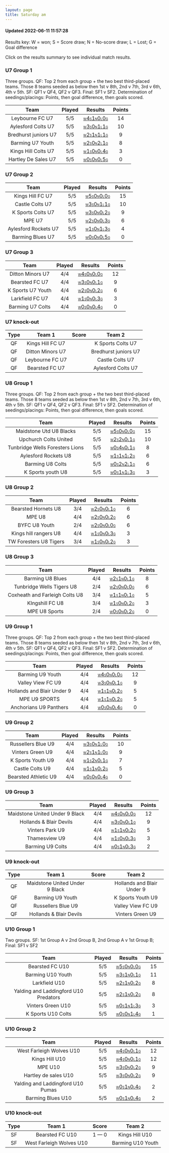 ```yaml
---
layout: page
title: Saturday am
---
```


#### Updated 2022-06-11 11:57:28 

Results key: W = won; S = Score draw; N = No-score draw; L = Lost; G = Goal difference

Click on the results summary to see individual match results.


### U7 Group 1
 Three groups. QF: Top 2 from each group + the two best third-placed teams. Those 8 teams seeded as below then 1st v 8th, 2nd v 7th, 3rd v 6th, 4th v 5th. SF: QF1 v QF4, QF2 v QF3. Final: SF1 v SF2. Determination of seedings/placings: Points, then goal difference, then goals scored.

|         Team         | Played |                                                                                 Results                                                                                 | Points |
|:--------------------:|:------:|:-----------------------------------------------------------------------------------------------------------------------------------------------------------------------:|:------:|
|   Leybourne FC U7    |  5/5   |   <a href="teamres/Leybourne-FC-U7.html"><font size="1">W</font>4<font size="1">S</font>1<font size="1">N</font>0<font size="1">L</font>0<font size="1">G</font></a>    |   14   |
|  Aylesford Colts U7  |  5/5   |  <a href="teamres/Aylesford-Colts-U7.html"><font size="1">W</font>3<font size="1">S</font>0<font size="1">N</font>1<font size="1">L</font>1<font size="1">G</font></a>  |   10   |
| Bredhurst juniors U7 |  5/5   | <a href="teamres/Bredhurst-juniors-U7.html"><font size="1">W</font>2<font size="1">S</font>1<font size="1">N</font>1<font size="1">L</font>1<font size="1">G</font></a> |   9    |
|   Barming U7 Youth   |  5/5   |   <a href="teamres/Barming-U7-Youth.html"><font size="1">W</font>2<font size="1">S</font>0<font size="1">N</font>2<font size="1">L</font>1<font size="1">G</font></a>   |   8    |
| Kings Hill Colts U7  |  5/5   | <a href="teamres/Kings-Hill-Colts-U7.html"><font size="1">W</font>1<font size="1">S</font>0<font size="1">N</font>0<font size="1">L</font>4<font size="1">G</font></a>  |   3    |
| Hartley De Sales U7  |  5/5   | <a href="teamres/Hartley-De-Sales-U7.html"><font size="1">W</font>0<font size="1">S</font>0<font size="1">N</font>0<font size="1">L</font>5<font size="1">G</font></a>  |   0    |



### U7 Group 2

|         Team         | Played |                                                                                 Results                                                                                 | Points |
|:--------------------:|:------:|:-----------------------------------------------------------------------------------------------------------------------------------------------------------------------:|:------:|
|   Kings Hill FC U7   |  5/5   |   <a href="teamres/Kings-Hill-FC-U7.html"><font size="1">W</font>5<font size="1">S</font>0<font size="1">N</font>0<font size="1">L</font>0<font size="1">G</font></a>   |   15   |
|   Castle Colts U7    |  5/5   |   <a href="teamres/Castle-Colts-U7.html"><font size="1">W</font>3<font size="1">S</font>0<font size="1">N</font>1<font size="1">L</font>1<font size="1">G</font></a>    |   10   |
|  K Sports Colts U7   |  5/5   |  <a href="teamres/K-Sports-Colts-U7.html"><font size="1">W</font>3<font size="1">S</font>0<font size="1">N</font>0<font size="1">L</font>2<font size="1">G</font></a>   |   9    |
|        MPE U7        |  5/5   |        <a href="teamres/MPE-U7.html"><font size="1">W</font>2<font size="1">S</font>0<font size="1">N</font>0<font size="1">L</font>3<font size="1">G</font></a>        |   6    |
| Aylesford Rockets U7 |  5/5   | <a href="teamres/Aylesford-Rockets-U7.html"><font size="1">W</font>1<font size="1">S</font>0<font size="1">N</font>1<font size="1">L</font>3<font size="1">G</font></a> |   4    |
|   Barming Blues U7   |  5/5   |   <a href="teamres/Barming-Blues-U7.html"><font size="1">W</font>0<font size="1">S</font>0<font size="1">N</font>0<font size="1">L</font>5<font size="1">G</font></a>   |   0    |



### U7 Group 3

|       Team        | Played |                                                                               Results                                                                                | Points |
|:-----------------:|:------:|:--------------------------------------------------------------------------------------------------------------------------------------------------------------------:|:------:|
| Ditton Minors U7  |  4/4   | <a href="teamres/Ditton-Minors-U7.html"><font size="1">W</font>4<font size="1">S</font>0<font size="1">N</font>0<font size="1">L</font>0<font size="1">G</font></a>  |   12   |
|  Bearsted FC U7   |  4/4   |  <a href="teamres/Bearsted-FC-U7.html"><font size="1">W</font>3<font size="1">S</font>0<font size="1">N</font>0<font size="1">L</font>1<font size="1">G</font></a>   |   9    |
| K Sports U7 Youth |  4/4   | <a href="teamres/K-Sports-U7-Youth.html"><font size="1">W</font>2<font size="1">S</font>0<font size="1">N</font>0<font size="1">L</font>2<font size="1">G</font></a> |   6    |
|  Larkfield FC U7  |  4/4   |  <a href="teamres/Larkfield-FC-U7.html"><font size="1">W</font>1<font size="1">S</font>0<font size="1">N</font>0<font size="1">L</font>3<font size="1">G</font></a>  |   3    |
| Barming U7 Colts  |  4/4   | <a href="teamres/Barming-U7-Colts.html"><font size="1">W</font>0<font size="1">S</font>0<font size="1">N</font>0<font size="1">L</font>4<font size="1">G</font></a>  |   0    |



### U7 knock-out
 

| Type |      Team 1      | Score |        Team 2        |
|:----:|:----------------:|:-----:|:--------------------:|
|  QF  | Kings Hill FC U7 |       |  K Sports Colts U7   |
|  QF  | Ditton Minors U7 |       | Bredhurst juniors U7 |
|  QF  | Leybourne FC U7  |       |   Castle Colts U7    |
|  QF  |  Bearsted FC U7  |       |  Aylesford Colts U7  |


### U8 Group 1
 Three groups. QF: Top 2 from each group + the two best third-placed teams. Those 8 teams seeded as below then 1st v 8th, 2nd v 7th, 3rd v 6th, 4th v 5th. SF: QF1 v QF4, QF2 v QF3. Final: SF1 v SF2. Determination of seedings/placings: Points, then goal difference, then goals scored.

|              Team               | Played |                                                                                      Results                                                                                       | Points |
|:-------------------------------:|:------:|:----------------------------------------------------------------------------------------------------------------------------------------------------------------------------------:|:------:|
|     Maidstone Utd U8 Blacks     |  5/5   |     <a href="teamres/Maidstone-Utd-U8-Blacks.html"><font size="1">W</font>5<font size="1">S</font>0<font size="1">N</font>0<font size="1">L</font>0<font size="1">G</font></a>     |   15   |
|      Upchurch Colts United      |  5/5   |      <a href="teamres/Upchurch-Colts-United.html"><font size="1">W</font>2<font size="1">S</font>2<font size="1">N</font>0<font size="1">L</font>1<font size="1">G</font></a>      |   10   |
| Tunbridge Wells Foresters Lions |  5/5   | <a href="teamres/Tunbridge-Wells-Foresters-Lions.html"><font size="1">W</font>0<font size="1">S</font>4<font size="1">N</font>0<font size="1">L</font>1<font size="1">G</font></a> |   8    |
|      Aylesford Rockets U8       |  5/5   |      <a href="teamres/Aylesford-Rockets-U8.html"><font size="1">W</font>1<font size="1">S</font>1<font size="1">N</font>1<font size="1">L</font>2<font size="1">G</font></a>       |   6    |
|        Barming U8 Colts         |  5/5   |        <a href="teamres/Barming-U8-Colts.html"><font size="1">W</font>0<font size="1">S</font>2<font size="1">N</font>2<font size="1">L</font>1<font size="1">G</font></a>         |   6    |
|        K Sports youth U8        |  5/5   |        <a href="teamres/K-Sports-youth-U8.html"><font size="1">W</font>0<font size="1">S</font>1<font size="1">N</font>1<font size="1">L</font>3<font size="1">G</font></a>        |   3    |


### U8 Group 2

|          Team          | Played |                                                                                  Results                                                                                  | Points |
|:----------------------:|:------:|:-------------------------------------------------------------------------------------------------------------------------------------------------------------------------:|:------:|
|  Bearsted Hornets U8   |  3/4   |  <a href="teamres/Bearsted-Hornets-U8.html"><font size="1">W</font>2<font size="1">S</font>0<font size="1">N</font>0<font size="1">L</font>1<font size="1">G</font></a>   |   6    |
|         MPE U8         |  4/4   |         <a href="teamres/MPE-U8.html"><font size="1">W</font>2<font size="1">S</font>0<font size="1">N</font>0<font size="1">L</font>2<font size="1">G</font></a>         |   6    |
|     BYFC U8 Youth      |  2/4   |     <a href="teamres/BYFC-U8-Youth.html"><font size="1">W</font>2<font size="1">S</font>0<font size="1">N</font>0<font size="1">L</font>0<font size="1">G</font></a>      |   6    |
| Kings hill rangers U8  |  4/4   | <a href="teamres/Kings-hill-rangers-U8.html"><font size="1">W</font>1<font size="1">S</font>0<font size="1">N</font>0<font size="1">L</font>3<font size="1">G</font></a>  |   3    |
| TW Foresters U8 Tigers |  3/4   | <a href="teamres/TW-Foresters-U8-Tigers.html"><font size="1">W</font>1<font size="1">S</font>0<font size="1">N</font>0<font size="1">L</font>2<font size="1">G</font></a> |   3    |


### U8 Group 3

|              Team              | Played |                                                                                      Results                                                                                      | Points |
|:------------------------------:|:------:|:---------------------------------------------------------------------------------------------------------------------------------------------------------------------------------:|:------:|
|        Barming U8 Blues        |  4/4   |        <a href="teamres/Barming-U8-Blues.html"><font size="1">W</font>2<font size="1">S</font>1<font size="1">N</font>0<font size="1">L</font>1<font size="1">G</font></a>        |   8    |
|   Tunbridge Wells Tigers U8    |  2/4   |   <a href="teamres/Tunbridge-Wells-Tigers-U8.html"><font size="1">W</font>2<font size="1">S</font>0<font size="1">N</font>0<font size="1">L</font>0<font size="1">G</font></a>    |   6    |
| Coxheath and Farleigh Colts U8 |  3/4   | <a href="teamres/Coxheath-and-Farleigh-Colts-U8.html"><font size="1">W</font>1<font size="1">S</font>1<font size="1">N</font>0<font size="1">L</font>1<font size="1">G</font></a> |   5    |
|        KIngshill FC U8         |  3/4   |        <a href="teamres/KIngshill-FC-U8.html"><font size="1">W</font>1<font size="1">S</font>0<font size="1">N</font>0<font size="1">L</font>2<font size="1">G</font></a>         |   3    |
|         MPE U8 Sports          |  2/4   |         <a href="teamres/MPE-U8-Sports.html"><font size="1">W</font>0<font size="1">S</font>0<font size="1">N</font>0<font size="1">L</font>2<font size="1">G</font></a>          |   0    |


### U9 Group 1
 Three groups. QF: Top 2 from each group + the two best third-placed teams. Those 8 teams seeded as below then 1st v 8th, 2nd v 7th, 3rd v 6th, 4th v 5th. SF: QF1 v QF4, QF2 v QF3. Final: SF1 v SF2. Determination of seedings/placings: Points, then goal difference, then goals scored.

|            Team            | Played |                                                                                    Results                                                                                    | Points |
|:--------------------------:|:------:|:-----------------------------------------------------------------------------------------------------------------------------------------------------------------------------:|:------:|
|      Barming U9 Youth      |  4/4   |      <a href="teamres/Barming-U9-Youth.html"><font size="1">W</font>4<font size="1">S</font>0<font size="1">N</font>0<font size="1">L</font>0<font size="1">G</font></a>      |   12   |
|     Valley View FC U9      |  4/4   |     <a href="teamres/Valley-View-FC-U9.html"><font size="1">W</font>3<font size="1">S</font>0<font size="1">N</font>0<font size="1">L</font>1<font size="1">G</font></a>      |   9    |
| Hollands and Blair Under 9 |  4/4   | <a href="teamres/Hollands-and-Blair-Under-9.html"><font size="1">W</font>1<font size="1">S</font>1<font size="1">N</font>0<font size="1">L</font>2<font size="1">G</font></a> |   5    |
|       MPE U9 SPORTS        |  4/4   |       <a href="teamres/MPE-U9-SPORTS.html"><font size="1">W</font>1<font size="1">S</font>1<font size="1">N</font>0<font size="1">L</font>2<font size="1">G</font></a>        |   5    |
|   Anchorians U9 Panthers   |  4/4   |   <a href="teamres/Anchorians-U9-Panthers.html"><font size="1">W</font>0<font size="1">S</font>0<font size="1">N</font>0<font size="1">L</font>4<font size="1">G</font></a>   |   0    |



### U9 Group 2

|         Team         | Played |                                                                                 Results                                                                                 | Points |
|:--------------------:|:------:|:-----------------------------------------------------------------------------------------------------------------------------------------------------------------------:|:------:|
|  Russellers Blue U9  |  4/4   |  <a href="teamres/Russellers-Blue-U9.html"><font size="1">W</font>3<font size="1">S</font>0<font size="1">N</font>1<font size="1">L</font>0<font size="1">G</font></a>  |   10   |
|   Vinters Green U9   |  4/4   |   <a href="teamres/Vinters-Green-U9.html"><font size="1">W</font>2<font size="1">S</font>1<font size="1">N</font>1<font size="1">L</font>0<font size="1">G</font></a>   |   9    |
|  K Sports Youth U9   |  4/4   |  <a href="teamres/K-Sports-Youth-U9.html"><font size="1">W</font>1<font size="1">S</font>2<font size="1">N</font>0<font size="1">L</font>1<font size="1">G</font></a>   |   7    |
|   Castle Colts U9    |  4/4   |   <a href="teamres/Castle-Colts-U9.html"><font size="1">W</font>1<font size="1">S</font>1<font size="1">N</font>0<font size="1">L</font>2<font size="1">G</font></a>    |   5    |
| Bearsted Athletic U9 |  4/4   | <a href="teamres/Bearsted-Athletic-U9.html"><font size="1">W</font>0<font size="1">S</font>0<font size="1">N</font>0<font size="1">L</font>4<font size="1">G</font></a> |   0    |



### U9 Group 3

|              Team              | Played |                                                                                      Results                                                                                      | Points |
|:------------------------------:|:------:|:---------------------------------------------------------------------------------------------------------------------------------------------------------------------------------:|:------:|
| Maidstone United Under 9 Black |  4/4   | <a href="teamres/Maidstone-United-Under-9-Black.html"><font size="1">W</font>4<font size="1">S</font>0<font size="1">N</font>0<font size="1">L</font>0<font size="1">G</font></a> |   12   |
|    Hollands & Blair Devils     |  4/4   |    <a href="teamres/Hollands-&-Blair-Devils.html"><font size="1">W</font>3<font size="1">S</font>0<font size="1">N</font>0<font size="1">L</font>1<font size="1">G</font></a>     |   9    |
|        Vinters Park U9         |  4/4   |        <a href="teamres/Vinters-Park-U9.html"><font size="1">W</font>1<font size="1">S</font>1<font size="1">N</font>0<font size="1">L</font>2<font size="1">G</font></a>         |   5    |
|         Thamesview U9          |  4/4   |         <a href="teamres/Thamesview-U9.html"><font size="1">W</font>1<font size="1">S</font>0<font size="1">N</font>0<font size="1">L</font>3<font size="1">G</font></a>          |   3    |
|        Barming U9 Colts        |  4/4   |        <a href="teamres/Barming-U9-Colts.html"><font size="1">W</font>0<font size="1">S</font>1<font size="1">N</font>0<font size="1">L</font>3<font size="1">G</font></a>        |   2    |



### U9 knock-out
 

| Type |             Team 1             | Score |           Team 2           |
|:----:|:------------------------------:|:-----:|:--------------------------:|
|  QF  | Maidstone United Under 9 Black |       | Hollands and Blair Under 9 |
|  QF  |        Barming U9 Youth        |       |     K Sports Youth U9      |
|  QF  |       Russellers Blue U9       |       |     Valley View FC U9      |
|  QF  |    Hollands & Blair Devils     |       |      Vinters Green U9      |


### U10 Group 1
 Two groups. SF: 1st Group A v 2nd Group B, 2nd Group A v 1st Group B; Final: SF1 v SF2

|                 Team                  | Played |                                                                                         Results                                                                                          | Points |
|:-------------------------------------:|:------:|:----------------------------------------------------------------------------------------------------------------------------------------------------------------------------------------:|:------:|
|            Bearsted FC U10            |  5/5   |            <a href="teamres/Bearsted-FC-U10.html"><font size="1">W</font>5<font size="1">S</font>0<font size="1">N</font>0<font size="1">L</font>0<font size="1">G</font></a>            |   15   |
|           Barming U10 Youth           |  5/5   |           <a href="teamres/Barming-U10-Youth.html"><font size="1">W</font>3<font size="1">S</font>1<font size="1">N</font>0<font size="1">L</font>1<font size="1">G</font></a>           |   11   |
|             Larkfield U10             |  5/5   |             <a href="teamres/Larkfield-U10.html"><font size="1">W</font>2<font size="1">S</font>1<font size="1">N</font>0<font size="1">L</font>2<font size="1">G</font></a>             |   8    |
| Yalding and Laddingford U10 Predators |  5/5   | <a href="teamres/Yalding-and-Laddingford-U10-Predators.html"><font size="1">W</font>2<font size="1">S</font>1<font size="1">N</font>0<font size="1">L</font>2<font size="1">G</font></a> |   8    |
|           Vinters Green U10           |  5/5   |           <a href="teamres/Vinters-Green-U10.html"><font size="1">W</font>0<font size="1">S</font>1<font size="1">N</font>1<font size="1">L</font>3<font size="1">G</font></a>           |   3    |
|          K Sports U10 Colts           |  5/5   |          <a href="teamres/K-Sports-U10-Colts.html"><font size="1">W</font>0<font size="1">S</font>0<font size="1">N</font>1<font size="1">L</font>4<font size="1">G</font></a>           |   1    |



### U10 Group 2

|               Team                | Played |                                                                                       Results                                                                                        | Points |
|:---------------------------------:|:------:|:------------------------------------------------------------------------------------------------------------------------------------------------------------------------------------:|:------:|
|     West Farleigh Wolves U10      |  5/5   |     <a href="teamres/West-Farleigh-Wolves-U10.html"><font size="1">W</font>4<font size="1">S</font>0<font size="1">N</font>0<font size="1">L</font>1<font size="1">G</font></a>      |   12   |
|          Kings Hill U10           |  5/5   |          <a href="teamres/Kings-Hill-U10.html"><font size="1">W</font>4<font size="1">S</font>0<font size="1">N</font>0<font size="1">L</font>1<font size="1">G</font></a>           |   12   |
|              MPE U10              |  5/5   |              <a href="teamres/MPE-U10.html"><font size="1">W</font>3<font size="1">S</font>0<font size="1">N</font>0<font size="1">L</font>2<font size="1">G</font></a>              |   9    |
|       Hartley de sales U10        |  5/5   |       <a href="teamres/Hartley-de-sales-U10.html"><font size="1">W</font>3<font size="1">S</font>0<font size="1">N</font>0<font size="1">L</font>2<font size="1">G</font></a>        |   9    |
| Yalding and Laddingford U10 Pumas |  5/5   | <a href="teamres/Yalding-and-Laddingford-U10-Pumas.html"><font size="1">W</font>0<font size="1">S</font>1<font size="1">N</font>0<font size="1">L</font>4<font size="1">G</font></a> |   2    |
|         Barming Blues U10         |  5/5   |         <a href="teamres/Barming-Blues-U10.html"><font size="1">W</font>0<font size="1">S</font>1<font size="1">N</font>0<font size="1">L</font>4<font size="1">G</font></a>         |   2    |



### U10 knock-out
 

| Type |          Team 1          |    Score    |      Team 2       |
|:----:|:------------------------:|:-----------:|:-----------------:|
|  SF  |     Bearsted FC U10      | 1 &mdash; 0 |  Kings Hill U10   |
|  SF  | West Farleigh Wolves U10 |             | Barming U10 Youth |



<br /><br /><br />